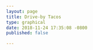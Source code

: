 ```yaml
---
layout: page
title: Drive-by Tacos
type: graphical
date: 2018-11-24 17:35:08 -0800
published: false

---
```

